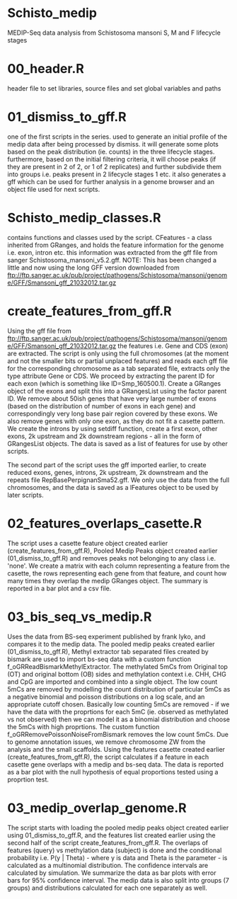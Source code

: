 # Schisto_medip
MEDIP-Seq data analysis from Schistosoma mansoni S, M and F lifecycle stages

# 00_header.R
header file to set libraries, source files and set global variables and paths

# 01_dismiss_to_gff.R
one of the first scripts in the series. used to generate an initial profile of the medip data after being processed by dismiss. 
it will generate some plots based on the peak distribution (ie. counts) in the three lifecycle stages. furthermore, based on the
initial filtering criteria, it will choose peaks (if they are present in 2 of 2, or 1 of 2 replicates) and further
subdivide them into groups i.e. peaks present in 2 lifecycle stages 1 etc. it also generates a gff which can be used
for further analysis in a genome browser and an object file used for next scripts.

# Schisto_medip_classes.R
contains functions and classes used by the script.
CFeatures - a class inherited from GRanges, and holds the feature information for the genome i.e. exon, intron etc. this
information was extracted from the gff file from sanger Schistosoma_mansoni_v5.2.gff. 
NOTE: This has been changed a little and now using the long GFF version downloaded from ftp://ftp.sanger.ac.uk/pub/project/pathogens/Schistosoma/mansoni/genome/GFF/Smansoni_gff_21032012.tar.gz

# create_features_from_gff.R
Using the gff file from ftp://ftp.sanger.ac.uk/pub/project/pathogens/Schistosoma/mansoni/genome/GFF/Smansoni_gff_21032012.tar.gz the
features i.e. Gene and CDS (exon) are extracted. The script is only using the full chromosomes (at the moment and not the smaller bits or partial unplaced features) and reads each gff file for the corresponding chromosome as a tab separated file, extracts only the type attribute Gene or CDS. We proceed by extracting the parent ID for each exon (which is something like ID=Smp_160500.1). Create a GRanges object of the exons and split this into a GRangesList using the factor parent ID. We remove about 50ish genes that have very
large number of exons (based on the distribution of number of exons in each gene) and correspondingly very long base pair region
covered by these exons. We also remove genes with only one exon, as they do not fit a casette pattern. We create the introns by
using setdiff function, create a first exon, other exons, 2k upstream and 2k downstream regions - all in the form of GRangesList
objects. The data is saved as a list of features for use by other scripts.  
  
The second part of the script uses the gff imported earlier, to create reduced exons, genes, introns, 2k upstream, 2k downstream and
the repeats file RepBasePerpignanSma52.gff. We only use the data from the full chromosomes, and the data is saved as a lFeatures 
object to be used by later scripts.

# 02_features_overlaps_casette.R
The script uses a casette feature object created earlier (create_features_from_gff.R), Pooled Medip Peaks object created earlier 
(01_dismiss_to_gff.R) and removes peaks not belonging to any class i.e. 'none'. We create a matrix with each column representing a 
feature from the casette, the rows representing each gene from that feature, and count how many times they overlap the medip GRanges
object. The summary is reported in a bar plot and a csv file.

# 03_bis_seq_vs_medip.R
Uses the data from BS-seq experiment published by frank lyko, and compares it to the medip data. The pooled medip peaks created 
earlier (01_dismiss_to_gff.R), Methyl extractor tab separated files created by bismark are used to import bs-seq data with a custom
function f_oGRReadBismarkMethylExtractor. The methylated 5mCs from Original top (OT) and original bottom (OB) sides and methylation
context i.e. CHH, CHG and CpG are imported and combined into a single object. The low count 5mCs are removed by modelling the count
distribution of particular 5mCs as a negative binomial and poisson distributions on a log scale, and an appropriate cutoff chosen. 
Basically low counting 5mCs are removed - if we have the data with the proprtions for each 5mC (ie. observed as methylated vs not 
observed) then we can model it as a binomial distribution and choose the 5mCs with high proprtions. The custom function 
f_oGRRemovePoissonNoiseFromBismark removes the low count 5mCs. Due to genome annotation issues, we remove chromosome ZW from the
analysis and the small scaffolds. Using the features casette created earlier (create_features_from_gff.R), the script calculates 
if a feature in each casette gene overlaps with a medip and bs-seq data. The data is reported as a bar plot with the null hypothesis
of equal proportions tested using a proprtion test.

# 03_medip_overlap_genome.R
The script starts with loading the pooled medip peaks object created earlier using 01_dismiss_to_gff.R, and the features list created
earlier using the second half of the script create_features_from_gff.R. The overlaps of features (query) vs methylation data (subject) is done and the conditional probability i.e. P(y | Theta) - where y is data and Theta is the parameter - is calculated as a 
multinomial distribution. The confidence intervals are calculated by simulation. We summarize the data as bar plots with error bars for 95% confidence interval. The medip data is also split into groups (7 groups) and distributions calculated for each one 
separately as well.


